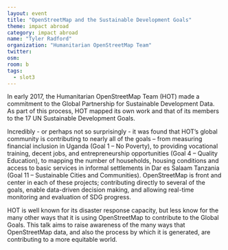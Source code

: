 ```yaml
---
layout: event
title: "OpenStreetMap and the Sustainable Development Goals"
theme: impact abroad
category: impact abroad
name: "Tyler Radford"
organization: "Humanitarian OpenStreetMap Team"
twitter:
osm:
room: b
tags:
  - slot3
---
```

In early 2017, the Humanitarian OpenStreetMap Team (HOT) made a commitment to the Global Partnership for Sustainable Development Data. As part of this process, HOT mapped its own work and that of its members to the 17 UN Sustainable Development Goals.

Incredibly - or perhaps not so surprisingly - it was found that HOT’s global community is contributing to nearly all of the goals – from measuring financial inclusion in Uganda (Goal 1 – No Poverty), to providing vocational training, decent jobs, and entrepreneurship opportunities (Goal 4 – Quality Education), to mapping the number of households, housing conditions and access to basic services in informal settlements in Dar es Salaam Tanzania (Goal 11 – Sustainable Cities and Communities). OpenStreetMap is front and center in each of these projects; contributing directly to several of the goals, enable data-driven decision making, and allowing real-time monitoring and evaluation of SDG progress.

HOT is well known for its disaster response capacity, but less know for the many other ways that it is using OpenStreetMap to contribute to the Global Goals. This talk aims to raise awareness of the many ways that OpenStreetMap data, and also the process by which it is generated, are contributing to a more equitable world.
